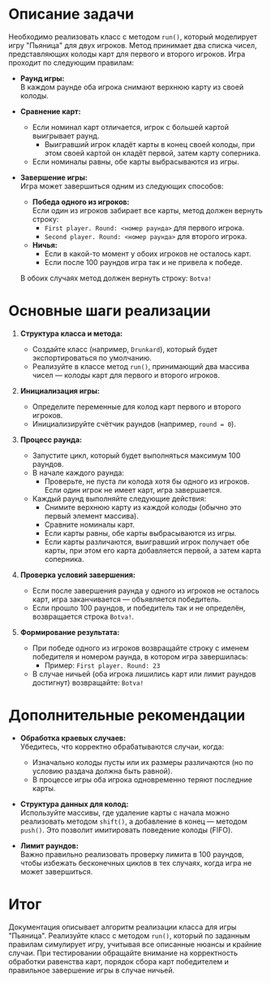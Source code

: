 # Описание задачи

Необходимо реализовать класс с методом `run()`, который моделирует игру "Пьяница" для двух игроков. Метод принимает два списка чисел, представляющих колоды карт для первого и второго игроков. Игра проходит по следующим правилам:

- **Раунд игры:**  
  В каждом раунде оба игрока снимают верхнюю карту из своей колоды.
  
- **Сравнение карт:**  
  - Если номинал карт отличается, игрок с большей картой выигрывает раунд.
    - Выигравший игрок кладёт карты в конец своей колоды, при этом своей картой он кладёт первой, затем карту соперника.
  - Если номиналы равны, обе карты выбрасываются из игры.

- **Завершение игры:**  
  Игра может завершиться одним из следующих способов:
  - **Победа одного из игроков:**  
    Если один из игроков забирает все карты, метод должен вернуть строку:
    - `First player. Round: <номер раунда>` для первого игрока.
    - `Second player. Round: <номер раунда>` для второго игрока.
  - **Ничья:**  
    - Если в какой-то момент у обоих игроков не осталось карт.
    - Если после 100 раундов игра так и не привела к победе.

  В обоих случаях метод должен вернуть строку: `Botva!`

# Основные шаги реализации

1. **Структура класса и метода:**
   - Создайте класс (например, `Drunkard`), который будет экспортироваться по умолчанию.
   - Реализуйте в классе метод `run()`, принимающий два массива чисел — колоды карт для первого и второго игроков.

2. **Инициализация игры:**
   - Определите переменные для колод карт первого и второго игроков.
   - Инициализируйте счётчик раундов (например, `round = 0`).

3. **Процесс раунда:**
   - Запустите цикл, который будет выполняться максимум 100 раундов.
   - В начале каждого раунда:
     - Проверьте, не пуста ли колода хотя бы одного из игроков. Если один игрок не имеет карт, игра завершается.
   - Каждый раунд выполняйте следующие действия:
     - Снимите верхнюю карту из каждой колоды (обычно это первый элемент массива).
     - Сравните номиналы карт.
     - Если карты равны, обе карты выбрасываются из игры.
     - Если карты различаются, выигравший игрок получает обе карты, при этом его карта добавляется первой, а затем карта соперника.

4. **Проверка условий завершения:**
   - Если после завершения раунда у одного из игроков не осталось карт, игра заканчивается — объявляется победитель.
   - Если прошло 100 раундов, и победитель так и не определён, возвращается строка `Botva!`.

5. **Формирование результата:**
   - При победе одного из игроков возвращайте строку с именем победителя и номером раунда, в котором игра завершилась:
     - Пример: `First player. Round: 23`
   - В случае ничьей (оба игрока лишились карт или лимит раундов достигнут) возвращайте: `Botva!`

# Дополнительные рекомендации

- **Обработка краевых случаев:**  
  Убедитесь, что корректно обрабатываются случаи, когда:
  - Изначально колоды пусты или их размеры различаются (но по условию раздача должна быть равной).
  - В процессе игры оба игрока одновременно теряют последние карты.

- **Структура данных для колод:**  
  Используйте массивы, где удаление карты с начала можно реализовать методом `shift()`, а добавление в конец — методом `push()`. Это позволит имитировать поведение колоды (FIFO).

- **Лимит раундов:**  
  Важно правильно реализовать проверку лимита в 100 раундов, чтобы избежать бесконечных циклов в тех случаях, когда игра не может завершиться.

# Итог

Документация описывает алгоритм реализации класса для игры "Пьяница". Реализуйте класс с методом `run()`, который по заданным правилам симулирует игру, учитывая все описанные нюансы и крайние случаи. При тестировании обращайте внимание на корректность обработки равенства карт, порядок сбора карт победителем и правильное завершение игры в случае ничьей.
